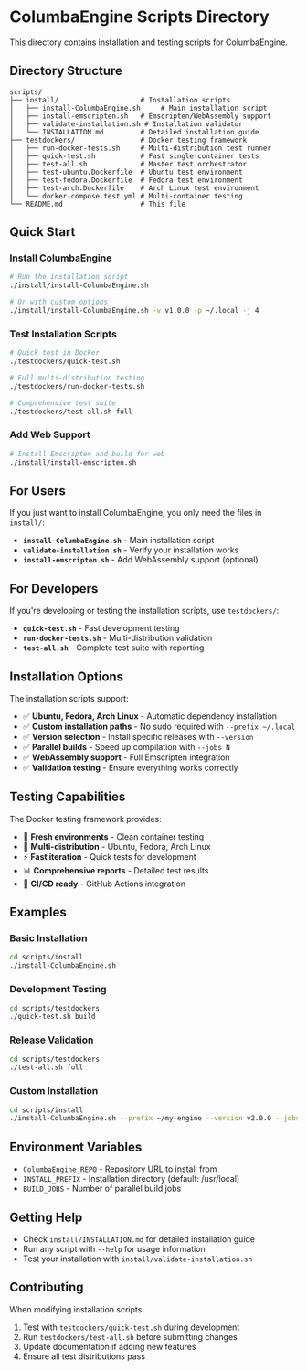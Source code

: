 # ColumbaEngine Scripts Directory

This directory contains installation and testing scripts for ColumbaEngine.

## Directory Structure

```
scripts/
├── install/                    # Installation scripts
│   ├── install-ColumbaEngine.sh     # Main installation script
│   ├── install-emscripten.sh   # Emscripten/WebAssembly support
│   ├── validate-installation.sh # Installation validator
│   └── INSTALLATION.md         # Detailed installation guide
├── testdockers/                # Docker testing framework
│   ├── run-docker-tests.sh     # Multi-distribution test runner
│   ├── quick-test.sh           # Fast single-container tests
│   ├── test-all.sh             # Master test orchestrator
│   ├── test-ubuntu.Dockerfile  # Ubuntu test environment
│   ├── test-fedora.Dockerfile  # Fedora test environment
│   ├── test-arch.Dockerfile    # Arch Linux test environment
│   └── docker-compose.test.yml # Multi-container testing
└── README.md                   # This file
```

## Quick Start

### Install ColumbaEngine

```bash
# Run the installation script
./install/install-ColumbaEngine.sh

# Or with custom options
./install/install-ColumbaEngine.sh -v v1.0.0 -p ~/.local -j 4
```

### Test Installation Scripts

```bash
# Quick test in Docker
./testdockers/quick-test.sh

# Full multi-distribution testing
./testdockers/run-docker-tests.sh

# Comprehensive test suite
./testdockers/test-all.sh full
```

### Add Web Support

```bash
# Install Emscripten and build for web
./install/install-emscripten.sh
```

## For Users

If you just want to install ColumbaEngine, you only need the files in `install/`:

- **`install-ColumbaEngine.sh`** - Main installation script
- **`validate-installation.sh`** - Verify your installation works
- **`install-emscripten.sh`** - Add WebAssembly support (optional)

## For Developers

If you're developing or testing the installation scripts, use `testdockers/`:

- **`quick-test.sh`** - Fast development testing
- **`run-docker-tests.sh`** - Multi-distribution validation
- **`test-all.sh`** - Complete test suite with reporting

## Installation Options

The installation scripts support:

- ✅ **Ubuntu, Fedora, Arch Linux** - Automatic dependency installation
- ✅ **Custom installation paths** - No sudo required with `--prefix ~/.local`
- ✅ **Version selection** - Install specific releases with `--version`
- ✅ **Parallel builds** - Speed up compilation with `--jobs N`
- ✅ **WebAssembly support** - Full Emscripten integration
- ✅ **Validation testing** - Ensure everything works correctly

## Testing Capabilities

The Docker testing framework provides:

- 🐳 **Fresh environments** - Clean container testing
- 🚀 **Multi-distribution** - Ubuntu, Fedora, Arch Linux
- ⚡ **Fast iteration** - Quick tests for development
- 📊 **Comprehensive reports** - Detailed test results
- 🔧 **CI/CD ready** - GitHub Actions integration

## Examples

### Basic Installation
```bash
cd scripts/install
./install-ColumbaEngine.sh
```

### Development Testing
```bash
cd scripts/testdockers
./quick-test.sh build
```

### Release Validation
```bash
cd scripts/testdockers
./test-all.sh full
```

### Custom Installation
```bash
cd scripts/install
./install-ColumbaEngine.sh --prefix ~/my-engine --version v2.0.0 --jobs 8
```

## Environment Variables

- `ColumbaEngine_REPO` - Repository URL to install from
- `INSTALL_PREFIX` - Installation directory (default: /usr/local)
- `BUILD_JOBS` - Number of parallel build jobs

## Getting Help

- Check `install/INSTALLATION.md` for detailed installation guide
- Run any script with `--help` for usage information
- Test your installation with `install/validate-installation.sh`

## Contributing

When modifying installation scripts:

1. Test with `testdockers/quick-test.sh` during development
2. Run `testdockers/test-all.sh` before submitting changes
3. Update documentation if adding new features
4. Ensure all test distributions pass